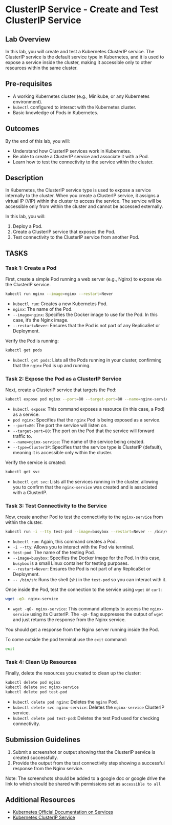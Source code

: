 # ClusterIP Service - Create and Test ClusterIP Service

## Lab Overview
In this lab, you will create and test a Kubernetes ClusterIP service. The ClusterIP service is the default service type in Kubernetes, and it is used to expose a service inside the cluster, making it accessible only to other resources within the same cluster.

## Pre-requisites
- A working Kubernetes cluster (e.g., Minikube, or any Kubernetes environment).
- `kubectl` configured to interact with the Kubernetes cluster.
- Basic knowledge of Pods in Kubernetes.

## Outcomes
By the end of this lab, you will:
- Understand how ClusterIP services work in Kubernetes.
- Be able to create a ClusterIP service and associate it with a Pod.
- Learn how to test the connectivity to the service within the cluster.

## Description
In Kubernetes, the ClusterIP service type is used to expose a service internally to the cluster. When you create a ClusterIP service, it assigns a virtual IP (VIP) within the cluster to access the service. The service will be accessible only from within the cluster and cannot be accessed externally.

In this lab, you will:
1. Deploy a Pod.
2. Create a ClusterIP service that exposes the Pod.
3. Test connectivity to the ClusterIP service from another Pod.

## TASKS

### Task 1: Create a Pod
First, create a simple Pod running a web server (e.g., Nginx) to expose via the ClusterIP service.

```bash
kubectl run nginx --image=nginx --restart=Never
```
- `kubectl run`: Creates a new Kubernetes Pod.
- `nginx`: The name of the Pod.
- `--image=nginx`: Specifies the Docker image to use for the Pod. In this case, it’s the Nginx image.
- `--restart=Never`: Ensures that the Pod is not part of any ReplicaSet or Deployment.

Verify the Pod is running:

```bash
kubectl get pods
```
- `kubectl get pods`: Lists all the Pods running in your cluster, confirming that the `nginx` Pod is up and running.

### Task 2: Expose the Pod as a ClusterIP Service
Next, create a ClusterIP service that targets the Pod:

```bash
kubectl expose pod nginx --port=80 --target-port=80 --name=nginx-service --type=ClusterIP
```
- `kubectl expose`: This command exposes a resource (in this case, a Pod) as a service.
- `pod nginx`: Specifies that the `nginx` Pod is being exposed as a service.
- `--port=80`: The port the service will listen on.
- `--target-port=80`: The port on the Pod that the service will forward traffic to.
- `--name=nginx-service`: The name of the service being created.
- `--type=ClusterIP`: Specifies that the service type is ClusterIP (default), meaning it is accessible only within the cluster.

Verify the service is created:

```bash
kubectl get svc
```
- `kubectl get svc`: Lists all the services running in the cluster, allowing you to confirm that the `nginx-service` was created and is associated with a ClusterIP.

### Task 3: Test Connectivity to the Service
Now, create another Pod to test the connectivity to the `nginx-service` from within the cluster.

```bash
kubectl run -i --tty test-pod --image=busybox --restart=Never -- /bin/sh
```
- `kubectl run`: Again, this command creates a Pod.
- `-i --tty`: Allows you to interact with the Pod via terminal.
- `test-pod`: The name of the testing Pod.
- `--image=busybox`: Specifies the Docker image for the Pod. In this case, `busybox` is a small Linux container for testing purposes.
- `--restart=Never`: Ensures the Pod is not part of any ReplicaSet or Deployment.
- `-- /bin/sh`: Runs the shell (`sh`) in the `test-pod` so you can interact with it.

Once inside the Pod, test the connection to the service using `wget` or `curl`:

```bash
wget -qO- nginx-service
```
- `wget -qO- nginx-service`: This command attempts to access the `nginx-service` using its ClusterIP. The `-qO-` flag suppresses the output of `wget` and just returns the response from the Nginx service.

You should get a response from the Nginx server running inside the Pod.

To come outside the pod terminal use the `exit` command:
```bash
exit
```

### Task 4: Clean Up Resources
Finally, delete the resources you created to clean up the cluster:

```bash
kubectl delete pod nginx
kubectl delete svc nginx-service
kubectl delete pod test-pod
```
- `kubectl delete pod nginx`: Deletes the `nginx` Pod.
- `kubectl delete svc nginx-service`: Deletes the `nginx-service` ClusterIP service.
- `kubectl delete pod test-pod`: Deletes the test Pod used for checking connectivity.

## Submission Guidelines
1. Submit a screenshot or output showing that the ClusterIP service is created successfully.
2. Provide the output from the test connectivity step showing a successful response from the Nginx service.

Note: The screenshots should be added to a google doc or google drive the link to which should be shared with permissions set as `accessible to all`

## Additional Resources
- [Kubernetes Official Documentation on Services](https://kubernetes.io/docs/concepts/services-networking/service/)
- [Kubernetes ClusterIP Service](https://kubernetes.io/docs/concepts/services-networking/service/#clusterip)

